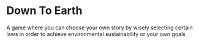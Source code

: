 # Down To Earth

A game where you can choose your own story by wisely selecting certain laws in order to achieve environmental sustainability or your own goals
